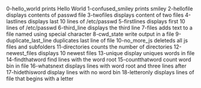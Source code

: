 0-hello_world prints Hello World
1-confused_smiley prints smiley
2-hellofile displays contents of passwd file
3-twofiles displays content of two files
4-lastlines displays last 10 lines of /etc/passwd
5-firstlines displays first 10 lines of /etc/passwd
6-third_line displays the third line
7-files adds text to a file named using special character
8-cwd_state write output in a file
9-duplicate_last_line duplicates last line of file
10-no_more_js deleteds all js files and subfolders
11-directories counts the number of directories
12-newest_files displays 10 newest files
13-unique display uniques words in file
14-findthatword find lines with the word root
15-countthatword count word bin in file
16-whatsnext displays lines with word root and three lines after
17-hidethisword display lines with no word bin
18-letteronly displays lines of file that begins with a letter
